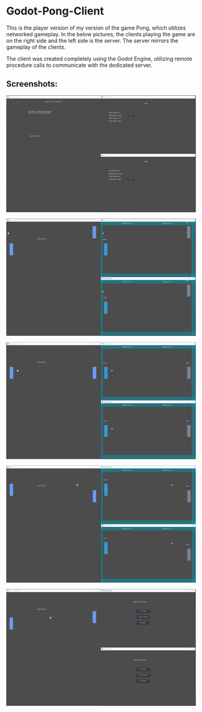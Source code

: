 # Godot-Pong-Client
This is the player version of my version of the game Pong, which utilizes networked gameplay.  In the below pictures, the clients playing the game are on the right side and the left side is the server.  The server mirrors the gameplay of the clients.

The client was created completely using the Godot Engine, utilizing remote procedure calls to communicate with the dedicated server.

## Screenshots:

![BeginningGame](Screenshots/BeginningGame.PNG "Beginning of the Game")

![MidGame](Screenshots/MidGame.PNG "MidGame")

![MidGame1](Screenshots/MidGame1.PNG "MidGame1")

![MidGame2](Screenshots/MidGame2.PNG "MidGame2")

![EndGame](Screenshots/EndGame.PNG "End Game")
